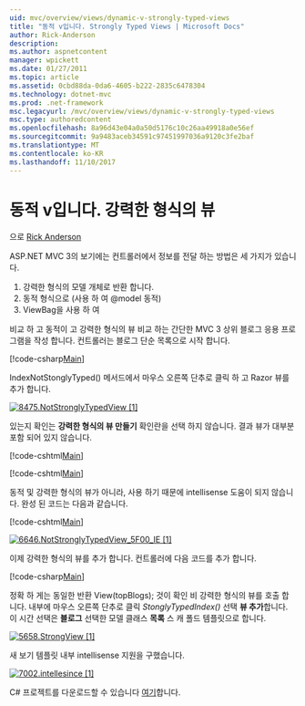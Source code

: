 ```yaml
---
uid: mvc/overview/views/dynamic-v-strongly-typed-views
title: "동적 v입니다. Strongly Typed Views | Microsoft Docs"
author: Rick-Anderson
description: 
ms.author: aspnetcontent
manager: wpickett
ms.date: 01/27/2011
ms.topic: article
ms.assetid: 0cbd88da-0da6-4605-b222-2835c6478304
ms.technology: dotnet-mvc
ms.prod: .net-framework
msc.legacyurl: /mvc/overview/views/dynamic-v-strongly-typed-views
msc.type: authoredcontent
ms.openlocfilehash: 8a96d43e04a0a50d5176c10c26aa49918a0e56ef
ms.sourcegitcommit: 9a9483aceb34591c97451997036a9120c3fe2baf
ms.translationtype: MT
ms.contentlocale: ko-KR
ms.lasthandoff: 11/10/2017
---
```

<a name="dynamic-v-strongly-typed-views"></a>동적 v입니다. 강력한 형식의 뷰
====================
으로 [Rick Anderson](https://github.com/Rick-Anderson)

ASP.NET MVC 3의 보기에는 컨트롤러에서 정보를 전달 하는 방법은 세 가지가 있습니다.

1. 강력한 형식의 모델 개체로 반환 합니다.
2. 동적 형식으로 (사용 하 여 @model 동적)
3. ViewBag을 사용 하 여

비교 하 고 동적이 고 강력한 형식의 뷰 비교 하는 간단한 MVC 3 상위 블로그 응용 프로그램을 작성 합니다. 컨트롤러는 블로그 단순 목록으로 시작 합니다.

[!code-csharp[Main](dynamic-v-strongly-typed-views/samples/sample1.cs)]

IndexNotStonglyTyped() 메서드에서 마우스 오른쪽 단추로 클릭 하 고 Razor 뷰를 추가 합니다.

[![8475.NotStronglyTypedView [1]](dynamic-v-strongly-typed-views/_static/image2.png)](dynamic-v-strongly-typed-views/_static/image1.png)

있는지 확인는 **강력한 형식의 뷰 만들기** 확인란을 선택 하지 않습니다. 결과 뷰가 대부분 포함 되어 있지 않습니다.

[!code-cshtml[Main](dynamic-v-strongly-typed-views/samples/sample2.cshtml)]

[!code-cshtml[Main](dynamic-v-strongly-typed-views/samples/sample3.cshtml)]

동적 및 강력한 형식의 뷰가 아니라, 사용 하기 때문에 intellisense 도움이 되지 않습니다. 완성 된 코드는 다음과 같습니다.

[!code-cshtml[Main](dynamic-v-strongly-typed-views/samples/sample4.cshtml)]

[![6646.NotStronglyTypedView_5F00_IE [1]](dynamic-v-strongly-typed-views/_static/image4.png)](dynamic-v-strongly-typed-views/_static/image3.png)

이제 강력한 형식의 뷰를 추가 합니다. 컨트롤러에 다음 코드를 추가 합니다.

[!code-csharp[Main](dynamic-v-strongly-typed-views/samples/sample5.cs)]


정확 하 게는 동일한 반환 View(topBlogs); 것이 확인 비 강력한 형식의 뷰를 호출 합니다. 내부에 마우스 오른쪽 단추로 클릭 *StonglyTypedIndex()* 선택 **뷰 추가**합니다. 이 시간 선택은 **블로그** 선택한 모델 클래스 **목록** 스 캐 폴드 템플릿으로 합니다.

[![5658.StrongView [1]](dynamic-v-strongly-typed-views/_static/image6.png)](dynamic-v-strongly-typed-views/_static/image5.png)

새 보기 템플릿 내부 intellisense 지원을 구했습니다.

[![7002.intellesince [1]](dynamic-v-strongly-typed-views/_static/image8.png)](dynamic-v-strongly-typed-views/_static/image7.png)

C# 프로젝트를 다운로드할 수 있습니다 [여기](https://blogs.msdn.com/cfs-file.ashx/__key/CommunityServer-Blogs-Components-WeblogFiles/00-00-01-11-73-SSMS/1817.Mvc3ViewDemo.zip)합니다.
